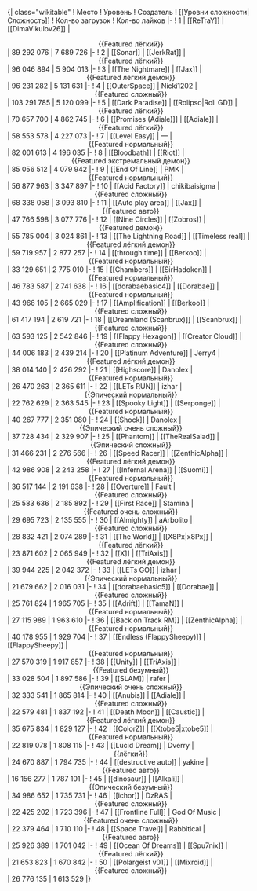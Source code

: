 {| class="wikitable"
! Место
! Уровень
! Создатель
! [[Уровни сложности|Сложность]]
! Кол-во загрузок
! Кол-во лайков
|-
! 1
| [[ReTraY]]
| [[DimaVikulov26]]
| <center>{{Featured лёгкий}}</center>
| 89 292 076
| 7 689 726
|-
! 2
| [[Sonar]]
| [[JerkRat]]
| <center>{{Featured лёгкий}}</center>
| 96 046 894
| 5 904 013
|-
! 3
| [[The Nightmare]]
| [[Jax]]
| <center>{{Featured лёгкий демон}}</center>
| 96 231 282
| 5 131 631
|-
! 4
| [[OuterSpace]]
| Nicki1202
| <center>{{Featured сложный}}</center>
| 103 291 785
| 5 120 099
|-
! 5
| [[Dark Paradise]]
| [[Rolipso|Roli GD]]
| <center>{{Featured лёгкий}}</center>
| 70 657 700
| 4 862 745
|-
! 6
| [[Promises (Adiale)]]
| [[Adiale]]
| <center>{{Featured лёгкий}}</center>
| 58 553 578
| 4 227 073
|-
! 7
| [[Level Easy]]
| —
| <center>{{Featured нормальный}}</center>
| 82 001 613
| 4 196 035
|-
! 8
| [[Bloodbath]]
| [[Riot]]
| <center>{{Featured экстремальный демон}}</center>
| 85 056 512
| 4 079 942
|-
! 9
| [[End Of Line]]
| PMK
| <center>{{Featured нормальный}}</center>
| 56 877 963
| 3 347 897
|-
! 10
| [[Acid Factory]]
| chikibaisigma
| <center>{{Featured сложный}}</center>
| 68 338 058
| 3 093 810
|-
! 11
| [[Auto play area]]
| [[Jax]]
| <center>{{Featured авто}}</center>
| 47 766 598
| 3 077 776
|-
! 12
| [[Nine Circles]]
| [[Zobros]]
| <center>{{Featured демон}}</center>
| 55 785 004
| 3 024 861
|-
! 13
| [[The Lightning Road]]
| [[Timeless real]]
| <center>{{Featured лёгкий демон}}</center>
| 59 719 957
| 2 877 257
|-
! 14
| [[through time]]
| [[Berkoo]]
| <center>{{Featured нормальный}}</center>
| 33 129 651
| 2 775 010
|-
! 15
| [[Chambers]]
| [[SirHadoken]]
| <center>{{Featured нормальный}}</center>
| 46 783 587
| 2 741 638
|-
! 16
| [[dorabaebasic4]]
| [[Dorabae]]
| <center>{{Featured нормальный}}</center>
| 43 966 105
| 2 665 029
|-
! 17
| [[Amplification]]
| [[Berkoo]]
| <center>{{Featured сложный}}</center>
| 61 417 194
| 2 619 721
|-
! 18
| [[Dreamland (Scanbrux)]]
| [[Scanbrux]]
| <center>{{Featured сложный}}</center>
| 63 593 125
| 2 542 846
|-
! 19
| [[Flappy Hexagon]]
| [[Creator Cloud]]
| <center>{{Featured сложный}}</center>
| 44 006 183
| 2 439 214
|-
! 20
| [[Platinum Adventure]]
| Jerry4
| <center>{{Featured лёгкий демон}}</center>
| 38 014 140
| 2 426 292
|-
! 21
| [[Highscore]]
| Danolex
| <center>{{Featured нормальный}}</center>
| 26 470 263
| 2 365 611
|-
! 22
| [[LETs  RUN]]
| izhar
| <center>{{Эпический нормальный}}</center>
| 22 762 629
| 2 363 545
|-
! 23
| [[Spooky Light]]
| [[Serponge]]
| <center>{{Featured нормальный}}</center>
| 40 267 777
| 2 351 080
|-
! 24
| [[Shock]]
| Danolex
| <center>{{Эпический очень сложный}}</center>
| 37 728 434
| 2 329 907
|-
! 25
| [[Phantom]]
| [[TheRealSalad]]
| <center>{{Эпический сложный}}</center>
| 31 466 231
| 2 276 566
|-
! 26
| [[Speed Racer]]
| [[ZenthicAlpha]]
| <center>{{Featured лёгкий демон}}</center>
| 42 986 908
| 2 243 258
|-
! 27
| [[Infernal Arena]]
| [[Suomi]]
| <center>{{Featured нормальный}}</center>
| 36 517 144
| 2 191 638
|-
! 28
| [[Overture]]
| Fault
| <center>{{Featured сложный}}</center>
| 25 583 636
| 2 185 892
|-
! 29
| [[First Race]]
| Stamina
| <center>{{Featured очень сложный}}</center>
| 29 695 723
| 2 135 555
|-
! 30
| [[Almighty]]
| aArbolito
| <center>{{Featured сложный}}</center>
| 28 832 421
| 2 074 289
|-
! 31
| [[The World]]
| [[X8Px|x8Px]]
| <center>{{Featured лёгкий}}</center>
| 23 871 602
| 2 065 949
|-
! 32
| [[X]]
| [[TriAxis]]
| <center>{{Featured лёгкий демон}}</center>
| 39 944 225
| 2 042 372
|-
! 33
| [[LETs GO]]
| izhar
| <center>{{Эпический нормальный}}</center>
| 21 679 662
| 2 016 031
|-
! 34
| [[dorabaebasic5]]
| [[Dorabae]]
| <center>{{Featured сложный}}</center>
| 25 761 824
| 1 965 705
|-
! 35
| [[Adrift]]
| [[TamaN]]
| <center>{{Featured нормальный}}</center>
| 27 115 989
| 1 963 610
|-
! 36
| [[Back on Track RM]]
| [[ZenthicAlpha]]
| <center>{{Featured нормальный}}</center>
| 40 178 955
| 1 929 704
|-
! 37
| [[Endless (FlappySheepy)]]
| [[FlappySheepy]]
| <center>{{Featured нормальный}}</center>
| 27 570 319
| 1 917 857
|-
! 38
| [[Unity]]
| [[TriAxis]]
| <center>{{Featured безумный}}</center>
| 33 028 504
| 1 897 586
|-
! 39
| [[SLAM]]
| rafer
| <center>{{Эпический очень сложный}}</center>
| 32 333 541
| 1 865 814
|-
! 40
| [[Anubis]]
| [[Adiale]]
| <center>{{Featured сложный}}</center>
| 22 579 481
| 1 837 192
|-
! 41
| [[Death Moon]]
| [[Caustic]]
| <center>{{Featured лёгкий демон}}</center>
| 35 675 834
| 1 829 127
|-
! 42
| [[ColorZ]]
| [[Xtobe5|xtobe5]]
| <center>{{Featured нормальный}}</center>
| 22 819 078
| 1 808 115
|-
! 43
| [[Lucid Dream]]
| Dverry
| <center>{{лёгкий}}</center>
| 24 670 887
| 1 794 735
|-
! 44
| [[destructive auto]]
| yakine
| <center>{{Featured авто}}</center>
| 16 156 277
| 1 787 101
|-
! 45
| [[dinosaur]]
| [[Alkali]]
| <center>{{Эпический безумный}}</center>
| 34 986 652
| 1 735 731
|-
! 46
| [[ichor]]
| DzRAS
| <center>{{Featured сложный}}</center>
| 22 425 202
| 1 723 396
|-
! 47
| [[Frontline Full]]
| God Of Music
| <center>{{Featured очень сложный}}</center>
| 22 379 464
| 1 710 110
|-
! 48
| [[Space Travel]]
| Rabbitical
| <center>{{Featured авто}}</center>
| 25 926 389
| 1 701 042
|-
! 49
| [[Ocean Of Dreams]]
| [[Spu7nix]]
| <center>{{Featured лёгкий}}</center>
| 21 653 823
| 1 670 842
|-
! 50
| [[Polargeist v01]]
| [[Mixroid]]
| <center>{{Featured сложный}}</center>
| 26 776 135
| 1 613 529
|}